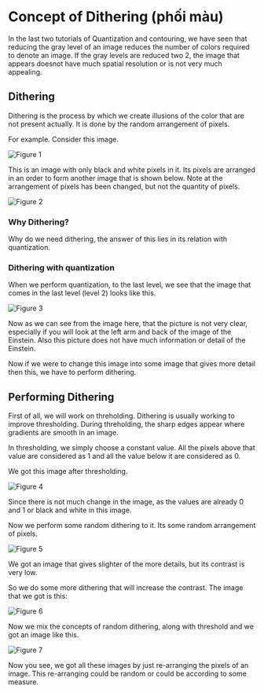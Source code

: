 # Concept of Dithering (phối màu)

In the last two tutorials of Quantization and contouring, we have seen that reducing the gray level of an image reduces the number of colors required to denote an image. If the gray levels are reduced two 2, the image that appears doesnot have much spatial resolution or is not very much appealing.

## Dithering

Dithering is the process by which we create illusions of the color that are not present actually. It is done by the random arrangement of pixels.

For example. Consider this image.

![Figure 1](https://github.com/lacie-life/Image-Processing/blob/master/Theory/DIP/22-Concept-of-Dithering/dither1.jpg?raw=true)

This is an image with only black and white pixels in it. Its pixels are arranged in an order to form another image that is shown below. Note at the arrangement of pixels has been changed, but not the quantity of pixels.

![Figure 2](https://github.com/lacie-life/Image-Processing/blob/master/Theory/DIP/22-Concept-of-Dithering/dither2.jpg?raw=true)

### Why Dithering?
Why do we need dithering, the answer of this lies in its relation with quantization.

### Dithering with quantization
When we perform quantization, to the last level, we see that the image that comes in the last level (level 2) looks like this.

![Figure 3](https://github.com/lacie-life/Image-Processing/blob/master/Theory/DIP/22-Concept-of-Dithering/2.jpg?raw=true)

Now as we can see from the image here, that the picture is not very clear, especially if you will look at the left arm and back of the image of the Einstein. Also this picture does not have much information or detail of the Einstein.

Now if we were to change this image into some image that gives more detail then this, we have to perform dithering.

## Performing Dithering

First of all, we will work on threholding. Dithering is usually working to improve thresholding. During threholding, the sharp edges appear where gradients are smooth in an image.

In thresholding, we simply choose a constant value. All the pixels above that value are considered as 1 and all the value below it are considered as 0.

We got this image after thresholding.

![Figure 4](https://github.com/lacie-life/Image-Processing/blob/master/Theory/DIP/22-Concept-of-Dithering/dither3.jpg?raw=true)

Since there is not much change in the image, as the values are already 0 and 1 or black and white in this image.

Now we perform some random dithering to it. Its some random arrangement of pixels.

![Figure 5](https://github.com/lacie-life/Image-Processing/blob/master/Theory/DIP/22-Concept-of-Dithering/dither4.jpg?raw=true)

We got an image that gives slighter of the more details, but its contrast is very low.

So we do some more dithering that will increase the contrast. The image that we got is this:

![Figure 6](https://github.com/lacie-life/Image-Processing/blob/master/Theory/DIP/22-Concept-of-Dithering/dither5.jpg?raw=true)

Now we mix the concepts of random dithering, along with threshold and we got an image like this.

![Figure 7](https://github.com/lacie-life/Image-Processing/blob/master/Theory/DIP/22-Concept-of-Dithering/dither6.jpg?raw=true)

Now you see, we got all these images by just re-arranging the pixels of an image. This re-arranging could be random or could be according to some measure.